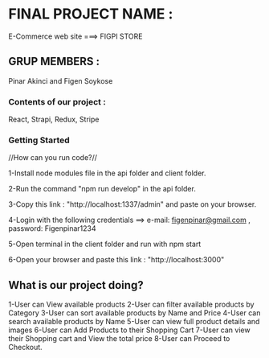 # FINAL PROJECT NAME :

E-Commerce web site ===> FIGPI STORE

## GRUP MEMBERS :

Pinar Akinci and Figen Soykose

### Contents of our project :

React, Strapi, Redux, Stripe

### Getting Started

//How can you run code?//

1-Install node modules file in the api folder and client folder.

2-Run the command "npm run develop" in the api folder.

3-Copy this link : "http://localhost:1337/admin" and paste on your browser.

4-Login with the following credentials ==>
e-mail: figenpinar@gmail.com ,
password: Figenpinar1234

5-Open terminal in the client folder and run with npm start

6-Open your browser and paste this link : "http://localhost:3000"

## What is our project doing?

1-User can View available products
2-User can filter available products by Category
3-User can sort available products by Name and Price
4-User can search available products by Name
5-User can view full product details and images
6-User can Add Products to their Shopping Cart
7-User can view their Shopping cart and View the total price
8-User can Proceed to Checkout.
